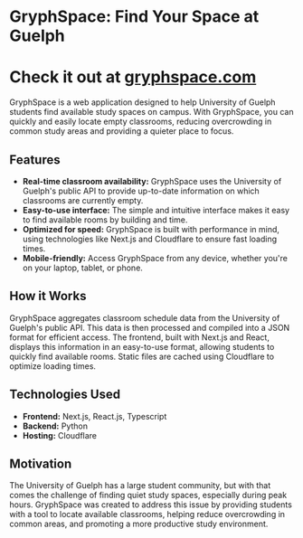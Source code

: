 # GryphSpace: Find Your Space at Guelph

# Check it out at [gryphspace.com](https://gryphspace.com/)

GryphSpace is a web application designed to help University of Guelph students find available study spaces on campus. With GryphSpace, you can quickly and easily locate empty classrooms, reducing overcrowding in common study areas and providing a quieter place to focus.

## Features
* **Real-time classroom availability:** GryphSpace uses the University of Guelph's public API to provide up-to-date information on which classrooms are currently empty.
* **Easy-to-use interface:** The simple and intuitive interface makes it easy to find available rooms by building and time.
* **Optimized for speed:** GryphSpace is built with performance in mind, using technologies like Next.js and Cloudflare to ensure fast loading times.
* **Mobile-friendly:** Access GryphSpace from any device, whether you're on your laptop, tablet, or phone.

## How it Works
GryphSpace aggregates classroom schedule data from the University of Guelph's public API. This data is then processed and compiled into a JSON format for efficient access. The frontend, built with Next.js and React, displays this information in an easy-to-use format, allowing students to quickly find available rooms. Static files are cached using Cloudflare to optimize loading times.

## Technologies Used

* **Frontend:** Next.js, React.js, Typescript
* **Backend:** Python
* **Hosting:** Cloudflare

## Motivation

The University of Guelph has a large student community, but with that comes the challenge of finding quiet study spaces, especially during peak hours. GryphSpace was created to address this issue by providing students with a tool to locate available classrooms, helping reduce overcrowding in common areas, and promoting a more productive study environment.

